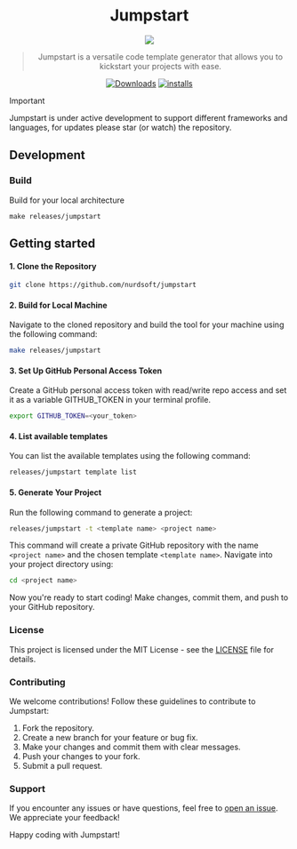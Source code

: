 <div align="center">

# Jumpstart

<a align="center" href="https://marketplace.visualstudio.com/items?itemName=nurdsoft.jumpstartbnd"><img align="center" src="https://github.com/nurdsoft/jumpstart/assets/122530514/7b32c53f-dd45-47b1-8de4-c516830c74d6" /></a>

<blockquote>Jumpstart is a versatile code template generator that allows you to kickstart your projects with ease.</blockquote>

[![Downloads](https://img.shields.io/visual-studio-marketplace/d/nurdsoft.jumpstartbnd?label=Downloads&colorA=2D2A56&colorB=6164FA)](https://marketplace.visualstudio.com/items?itemName=nurdsoft.jumpstartbnd)
[![installs](https://img.shields.io/visual-studio-marketplace/i/nurdsoft.jumpstartbnd?label=Installs&colorA=2D2A56&colorB=6164FA)](https://marketplace.visualstudio.com/items?itemName=nurdsoft.jumpstartbnd)

<!-- [![rating](https://img.shields.io/visual-studio-marketplace/r/nurdsoft.jumpstartbnd?label=Ratings&colorA=2D2A56&colorB=6164FA)](https://marketplace.visualstudio.com/items?itemName=nurdsoft.jumpstartbnd) -->

</div>


> [!IMPORTANT]
> Jumpstart is under active development to support different frameworks and languages, for updates please star (or watch) the repository.

## Development

### Build

Build for your local architecture

```
make releases/jumpstart
```
## Getting started

#### 1. Clone the Repository

```bash
git clone https://github.com/nurdsoft/jumpstart
```
#### 2. Build for Local Machine

Navigate to the cloned repository and build the tool for your machine using the following command:
```bash
make releases/jumpstart
```

#### 3. Set Up GitHub Personal Access Token
Create a GitHub personal access token with read/write repo access and set it as a variable GITHUB_TOKEN in your terminal profile.
```bash
export GITHUB_TOKEN=<your_token>
```
#### 4. List available templates
You can list the available templates using the following command:
```bash
releases/jumpstart template list
```
#### 5. Generate Your Project
Run the following command to generate a project:
```bash
releases/jumpstart -t <template name> <project name>
```
This command will create a private GitHub repository with the name ```<project name>``` and the chosen template ```<template name>```. Navigate into your project directory using:
```bash
cd <project name>
```
Now you're ready to start coding! Make changes, commit them, and push to your GitHub repository.

### License
This project is licensed under the MIT License - see the [LICENSE](https://github.com/nurdsoft/jumpstart/blob/main/LICENCE.md) file for details.

### Contributing
We welcome contributions! Follow these guidelines to contribute to Jumpstart:

1. Fork the repository.
2. Create a new branch for your feature or bug fix.
3. Make your changes and commit them with clear messages.
4. Push your changes to your fork.
5. Submit a pull request.

### Support
If you encounter any issues or have questions, feel free to [open an issue](https://github.com/nurdsoft/jumpstart/issues). We appreciate your feedback!


Happy coding with Jumpstart!
